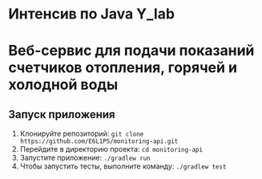 # Интенсив по Java Y_lab
# Веб-сервис для подачи показаний счетчиков отопления, горячей и холодной воды

## Запуск приложения

1. Клонируйте репозиторий: `git clone https://github.com/E6L1PS/monitoring-api.git`
2. Перейдите в директорию проекта: `cd monitoring-api`
3. Запустите приложение: `./gradlew run`
4. Чтобы запустить тесты, выполните команду: `./gradlew test`

